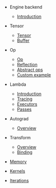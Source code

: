 - Engine backend
  - [Introduction](engine/)

- Tensor

  - [Tensor](engine/tensor/)
  - [Buffer](engine/tensor/buffer)

- Op

  - [Op](engine/op/)
  - [Reflection](engine/op/reflection)
  - [Abstract ops](engine/op/abstract)
  - [Custom example](engine/op/example)

- Lambda

  - [Introduction](engine/lambda/)
  - [Tracing](engine/lambda/tracing)
  - [Executors](engine/lambda/executors)
  - [Passes](engine/lambda/passes/)

- Autograd
  - [Overview](engine/autograd/)

- Transform
  - [Overview](engine/transform/)
  - [Binding](engine/transform/binding)

- [Memory](./memory)
- [Kernels](./kernels/)
- [Iterations](./iterations/)
